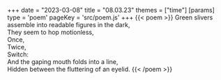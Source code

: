 +++
date = "2023-03-08"
title = "08.03.23"
themes = ["time"]
[params]
  type = 'poem'
  pageKey = 'src/poem.js'
+++
{{< poem >}}
Green slivers assemble into readable figures in the dark,  
They seem to hop motionless,  
Once,  
Twice,  
Switch:  
And the gaping mouth folds into a line,  
Hidden between the fluttering of an eyelid.
{{< /poem >}}